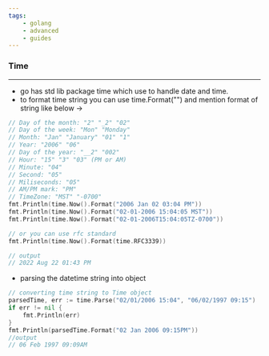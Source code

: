 ```yaml
---
tags:
    - golang
    - advanced
    - guides
---
```


### Time
---
- go has std lib package time which use to handle date and time.
- to format time string you can use time.Format("") and mention format of string like below &rarr;
```go linenums="1"
// Day of the month: "2" "_2" "02" 
// Day of the week: "Mon" "Monday"
// Month: "Jan" "January" "01" "1"
// Year: "2006" "06"
// Day of the year: "__2" "002"
// Hour: "15" "3" "03" (PM or AM)
// Minute: "04"
// Second: "05"
// Miliseconds: "05"
// AM/PM mark: "PM"
// TimeZone: "MST" "-0700"
fmt.Println(time.Now().Format("2006 Jan 02 03:04 PM"))
fmt.Println(time.Now().Format("02-01-2006 15:04:05 MST"))
fmt.Println(time.Now().Format("02-01-2006T15:04:05TZ-0700"))

// or you can use rfc standard
fmt.Println(time.Now().Format(time.RFC3339))

// output
// 2022 Aug 22 01:43 PM
```
- parsing the datetime string into object
```go linenums="1"
// converting time string to Time object
parsedTime, err := time.Parse("02/01/2006 15:04", "06/02/1997 09:15")
if err != nil {
	fmt.Println(err)
}
fmt.Println(parsedTime.Format("02 Jan 2006 09:15PM"))
//output
// 06 Feb 1997 09:09AM
```

